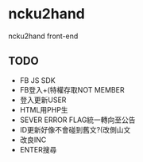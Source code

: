 ncku2hand
=========
ncku2hand front-end

## TODO
- FB JS SDK
- FB登入+(特權存取NOT MEMBER
- 登入更新USER
- HTML用PHP生
- SEVER ERROR FLAG統一轉向至公告
- ID更新好像不會碰到舊文?(改側山文
- 改良INC
- ENTER搜尋